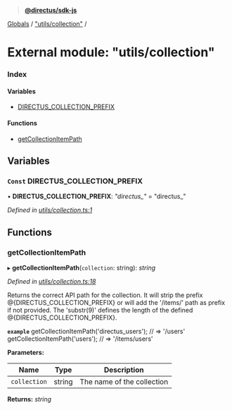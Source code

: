 > **[@directus/sdk-js](../README.md)**

[Globals](../README.md) / ["utils/collection"](_utils_collection_.md) /

# External module: "utils/collection"

### Index

#### Variables

* [DIRECTUS_COLLECTION_PREFIX](_utils_collection_.md#const-directus_collection_prefix)

#### Functions

* [getCollectionItemPath](_utils_collection_.md#getcollectionitempath)

## Variables

### `Const` DIRECTUS_COLLECTION_PREFIX

• **DIRECTUS_COLLECTION_PREFIX**: *"directus_"* = "directus_"

*Defined in [utils/collection.ts:1](https://github.com/janbiasi/sdk-js/blob/75383ea/src/utils/collection.ts#L1)*

## Functions

###  getCollectionItemPath

▸ **getCollectionItemPath**(`collection`: string): *string*

*Defined in [utils/collection.ts:18](https://github.com/janbiasi/sdk-js/blob/75383ea/src/utils/collection.ts#L18)*

Returns the correct API path for the collection. It will
strip the prefix @{DIRECTUS_COLLECTION_PREFIX} or will add the
'/items/' path as prefix if not provided. The 'substr(9)' defines
the length of the defined @{DIRECTUS_COLLECTION_PREFIX}.

**`example`** 
getCollectionItemPath('directus_users');
// => '/users'
getCollectionItemPath('users');
// => '/items/users'

**Parameters:**

Name | Type | Description |
------ | ------ | ------ |
`collection` | string | The name of the collection |

**Returns:** *string*